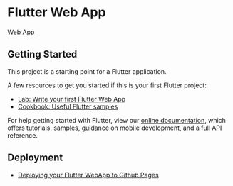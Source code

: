 # Flutter Web App

[Web App](https://christianb.github.io/flutter-web-app/)

## Getting Started

This project is a starting point for a Flutter application.

A few resources to get you started if this is your first Flutter project:

- [Lab: Write your first Flutter Web App](https://flutter.dev/docs/get-started/codelab-web)
- [Cookbook: Useful Flutter samples](https://flutter.dev/docs/cookbook)

For help getting started with Flutter, view our
[online documentation](https://flutter.dev/docs), which offers tutorials,
samples, guidance on mobile development, and a full API reference.

## Deployment

- [Deploying your Flutter WebApp to Github Pages](https://medium.com/@maheshmnj/deploying-your-flutter-webapp-to-github-pages-111ff9e5cbc9)
